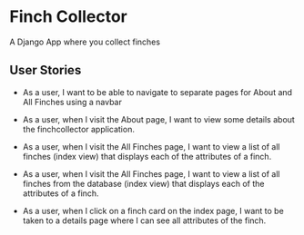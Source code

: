# Finch Collector
A Django App where you collect finches

## User Stories
- As a user, I want to be able to navigate to separate pages for About and All Finches using a navbar

- As a user, when I visit the About page, I want to view some details about the finchcollector application.

- As a user, when I visit the All Finches page, I want to view a list of all finches (index view) that displays each of the attributes of a finch.

- As a user, when I visit the All Finches page, I want to view a list of all finches from the database (index view) that displays each of the attributes of a finch.

- As a user, when I click on a finch card on the index page, I want to be taken to a details page where I can see all attributes of the finch.